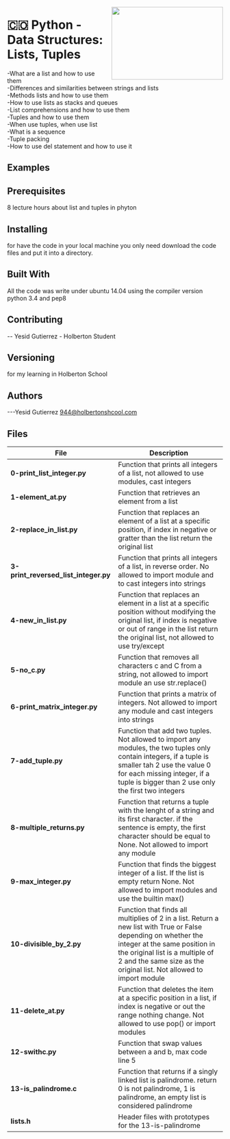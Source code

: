 <p>
<img width="260" height="170" src="https://davidjohncoleman.com/wp-djc/wp-content/uploads/2017/06/HBTN-Borderless-CMYK-Logo-Vertical-Color-Black@1200ppi-300x236.png" align="right" >
</p>





# :colombia: Python - Data Structures: Lists, Tuples
-What are a list and how to use them                                            
-Differences and similarities between strings and lists                         
-Methods lists and how to use them                                              
-How to use lists as stacks and queues                                          
-List comprehensions and how to use them                                        
-Tuples and how to use them                                                     
-When use tuples, when use list                                                 
-What is a sequence                                                             
-Tuple packing                                                                  
-How to use del statement and how to use it                                     
## Examples                                                                     
                                                                                
## Prerequisites
8 lecture hours about list and tuples in phyton                                 
## Installing

for have the code in your local machine you only need download the code files and put it into a directory.
## Built With

All the code was write under ubuntu 14.04 using the compiler version            
python 3.4 and pep8                                                             

## Contributing

-- Yesid Gutierrez - Holberton Student                                          

## Versioning
for my learning in Holberton School

## Authors

---Yesid Gutierrez  944@holbertonshcool.com                                    
                                                                               
## Files

|         File            |             Description                  |
| ------------------------| ---------------------------------------- |
| **0-print_list_integer.py** | Function that prints all integers of a list, not allowed to use modules, cast integers|
| **1-element_at.py** | Function that retrieves an element from a list|
| **2-replace_in_list.py** | Function that replaces an element of a list at a specific position, if index in negative or gratter than the list return the original list|
| **3-print_reversed_list_integer.py** | Function that prints all integers of a list, in reverse order. No allowed to import module and to cast integers into strings|
| **4-new_in_list.py** | Function that replaces an element in a list at a specific position without modifying the original list, if index is negative or out of range in the list return the original list, not allowed to use try/except|
| **5-no_c.py** | Function that removes all characters c and C from a string, not allowed to import module an use str.replace()|
| **6-print_matrix_integer.py** | Function that prints a matrix of integers. Not allowed to import any module and cast integers into strings|
| **7-add_tuple.py** | Function that add two tuples. Not allowed to import any modules, the two tuples only contain integers, if a tuple is smaller tah 2 use the value 0 for each missing integer, if a tuple is bigger than 2 use only the first two integers|
| **8-multiple_returns.py** | Function that returns a tuple with the lenght of a string and its first character. if the sentence is empty, the first character should be equal to None. Not allowed to import any module|
| **9-max_integer.py** | Function that finds the biggest integer of a list. If the list is empty return None. Not allowed to import modules and use the builtin max()|
| **10-divisible_by_2.py** | Function that finds all multiplies of 2 in a list. Return a new list with True or False depending on whether the integer at the same position in the original list is a multiple of 2 and the same size as the original list. Not allowed to import module|
| **11-delete_at.py** | Function that deletes the item at a specific position in a list, if index is negative or out the range nothing change. Not allowed to use pop() or import modules|
| **12-swithc.py** | Function that swap values between a and b, max code line 5|
| **13-is_palindrome.c** | Function that returns if a singly linked list is palindrome. return 0 is not palindrome, 1 is palindrome, an empty list is considered palindrome|
| **lists.h** | Header files with prototypes for the 13-is-palindrome|
